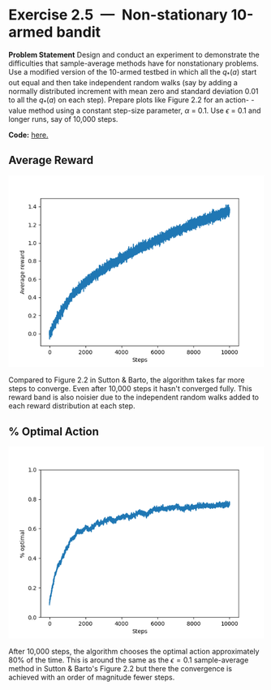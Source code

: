 # Exercise 2.5 — Non-stationary 10-armed bandit

**Problem Statement**
Design and conduct an experiment to demonstrate the difficulties that
sample-average methods have for nonstationary problems. Use a modified
version of the 10-armed testbed in which all the $q_*(a)$ start out equal and then take independent random walks (say by adding a normally 
distributed increment with mean zero and standard deviation 0.01 to all 
the $q_*(a)$ on each step). Prepare plots like Figure 2.2 for an action-
-value method using a constant step-size parameter, $\alpha$ = 0.1. Use
$\epsilon$ = 0.1 and longer runs, say of 10,000 steps.

**Code:** [here.](../../suttonbarto/chapter2/nonstationary.py)

## Average Reward
![Average reward](avg_reward.png)

Compared to Figure 2.2 in Sutton & Barto, the algorithm takes far more steps to converge. Even after 10,000 steps it hasn't converged fully. This reward band is also noisier due to the independent random walks added to each reward distribution at each step. 

## % Optimal Action
![Average optimal action](avg_optimal.png)

After 10,000 steps, the algorithm chooses the optimal action approximately 80% of the time. This is around the same as the $\epsilon=0.1$ sample-average method in Sutton & Barto's Figure 2.2 but there the convergence is achieved with an order of magnitude fewer steps.